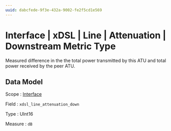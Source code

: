 ```yaml
---
uuid: dabcfede-9f3e-432a-9002-fe2f5cd1e569
---
```

# Interface | xDSL | Line | Attenuation | Downstream Metric Type

Measured difference in the the total power transmitted by this ATU and total power received by the peer ATU.

## Data Model

Scope
: [Interface](../../../../metric-scopes-reference/interface.md)

Field
: `xdsl_line_attenuation_down`

Type
: UInt16

Measure
: `dB`
